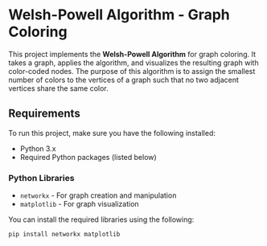 # Welsh-Powell Algorithm - Graph Coloring

This project implements the **Welsh-Powell Algorithm** for graph coloring. It takes a graph, applies the algorithm, and visualizes the resulting graph with color-coded nodes. The purpose of this algorithm is to assign the smallest number of colors to the vertices of a graph such that no two adjacent vertices share the same color.

## Requirements

To run this project, make sure you have the following installed:

- Python 3.x
- Required Python packages (listed below)

### Python Libraries

- `networkx` - For graph creation and manipulation
- `matplotlib` - For graph visualization

You can install the required libraries using the following:

```bash
pip install networkx matplotlib
